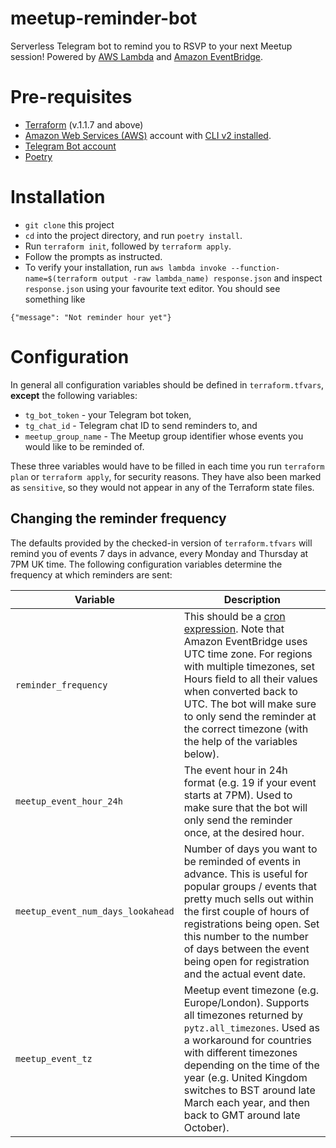 # meetup-reminder-bot
Serverless Telegram bot to remind you to RSVP to your next Meetup session! Powered by [AWS Lambda](https://aws.amazon.com/lambda/) and [Amazon EventBridge](https://aws.amazon.com/eventbridge/).

# Pre-requisites
- [Terraform](https://www.terraform.io/) (v.1.1.7 and above)
- [Amazon Web Services (AWS)](https://aws.amazon.com/) account with [CLI v2 installed](https://docs.aws.amazon.com/cli/latest/userguide/getting-started-install.html).
- [Telegram Bot account](https://core.telegram.org/bots)
- [Poetry](https://python-poetry.org/)

# Installation
- `git clone` this project
- `cd` into the project directory, and run `poetry install`.
- Run `terraform init`, followed by `terraform apply`. 
- Follow the prompts as instructed.
- To verify your installation, run `aws lambda invoke --function-name=$(terraform output -raw lambda_name) response.json` and inspect `response.json` using your favourite text editor. You should see something like 
```
{"message": "Not reminder hour yet"}
```
# Configuration

In general all configuration variables should be defined in `terraform.tfvars`, **except** the following variables:

* `tg_bot_token` - your Telegram bot token,
* `tg_chat_id` - Telegram chat ID to send reminders to, and
* `meetup_group_name` - The Meetup group identifier whose events you would like to be reminded of.

These three variables would have to be filled in each time you run `terraform plan` or `terraform apply`, for security reasons. They have also been marked as `sensitive`, so they would not appear in any of the Terraform state files.

## Changing the reminder frequency

The defaults provided by the checked-in version of `terraform.tfvars` will remind you of events 7 days in advance, every Monday and Thursday at 7PM UK time. The following configuration variables determine the frequency at which reminders are sent:

| Variable                          | Description                                                                                                                                                                                                                                                                                                                                                                                                 |
| --------------------------------- | ----------------------------------------------------------------------------------------------------------------------------------------------------------------------------------------------------------------------------------------------------------------------------------------------------------------------------------------------------------------------------------------------------------- |
| `reminder_frequency`              | This should be a [cron expression](https://docs.aws.amazon.com/AmazonCloudWatch/latest/events/ScheduledEvents.html#CronExpressions). Note that Amazon EventBridge uses UTC time zone. For regions with multiple timezones, set Hours field to all their values when converted back to UTC. The bot will make sure to only send the reminder at the correct timezone (with the help of the variables below). |
| `meetup_event_hour_24h`           | The event hour in 24h format (e.g. 19 if your event starts at 7PM). Used to make sure that the bot will only send the reminder once, at the desired hour.                                                                                                                                                                                                                                                   |
| `meetup_event_num_days_lookahead` | Number of days you want to be reminded of events in advance. This is useful for popular groups / events that pretty much sells out within the first couple of hours of registrations being open. Set this number to the number of days between the event being open for registration and the actual event date.                                                                                             |
| `meetup_event_tz`                 | Meetup event timezone (e.g. Europe/London). Supports all timezones returned by `pytz.all_timezones`. Used as a workaround for countries with different timezones depending on the time of the year (e.g. United Kingdom switches to BST around late March each year, and then back to GMT around late October).                                                                                             |
